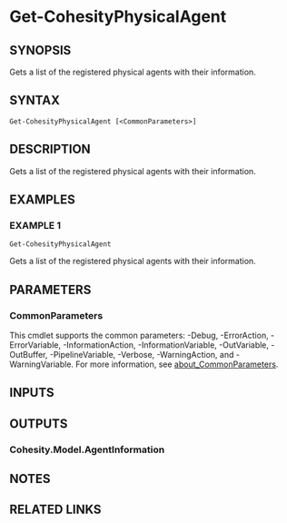 # Get-CohesityPhysicalAgent

## SYNOPSIS
Gets a list of the registered physical agents with their information.

## SYNTAX

```
Get-CohesityPhysicalAgent [<CommonParameters>]
```

## DESCRIPTION
Gets a list of the registered physical agents with their information.

## EXAMPLES

### EXAMPLE 1
```
Get-CohesityPhysicalAgent
```

Gets a list of the registered physical agents with their information.

## PARAMETERS

### CommonParameters
This cmdlet supports the common parameters: -Debug, -ErrorAction, -ErrorVariable, -InformationAction, -InformationVariable, -OutVariable, -OutBuffer, -PipelineVariable, -Verbose, -WarningAction, and -WarningVariable. For more information, see [about_CommonParameters](http://go.microsoft.com/fwlink/?LinkID=113216).

## INPUTS

## OUTPUTS

### Cohesity.Model.AgentInformation
## NOTES

## RELATED LINKS
